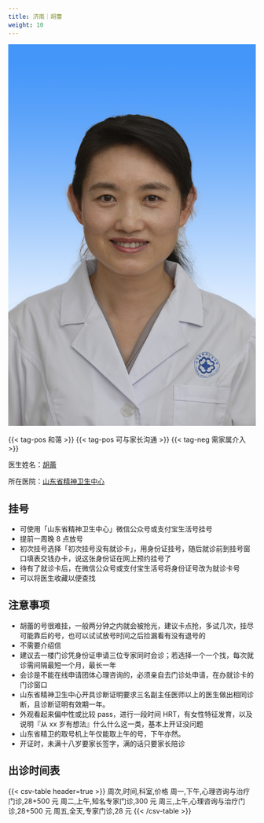 ```yaml
---
title: 济南｜胡蕾
weight: 10
---
```


![doctor](doctor.jpg)

{{< tag-pos 和蔼 >}} {{< tag-pos 可与家长沟通 >}}  {{< tag-neg 需家属介入 >}}

医生姓名：[胡蕾](https://www.haodf.com/doctor/293557.html)

所在医院：[山东省精神卫生中心](https://amap.com/place/B0FFM4NU1Y)

## 挂号

- 可使用「山东省精神卫生中心」微信公众号或支付宝生活号挂号
- 提前一周晚 8 点放号
- 初次挂号选择「初次挂号没有就诊卡」，用身份证挂号，随后就诊前到挂号窗口填表交钱办卡，说这张身份证在网上预约挂号了
- 待有了就诊卡后，在微信公众号或支付宝生活号将身份证号改为就诊卡号
- 可以将医生收藏以便查找

## 注意事项

- 胡蕾的号很难挂，一般两分钟之内就会被抢光，建议卡点抢，多试几次，挂尽可能靠后的号，也可以试试放号时间之后捡漏看有没有退号的
- 不需要介绍信
- 建议去一楼门诊凭身份证申请三位专家同时会诊；若选择一个一个找，每次就诊需间隔最短一个月，最长一年
- 会诊是不能在线申请团体心理咨询的，必须亲自去门诊处申请，在办就诊卡的门诊窗口
- 山东省精神卫生中心开具诊断证明要求三名副主任医师以上的医生做出相同诊断，且诊断证明有效期一年。
- 外观看起来偏中性或比较 pass，进行一段时间 HRT，有女性特征发育，以及说明『从 xx 岁有想法』什么什么这一类，基本上开证没问题
- 山东省精卫的取号机上午仅能取上午的号，下午亦然。
- 开证时，未满十八岁要家长签字，满的话只要家长陪诊

## 出诊时间表

{{< csv-table header=true >}}
周次,时间,科室,价格
周一,下午,心理咨询与治疗门诊,28+500 元
周二,上午,知名专家门诊,300 元
周三,上午,心理咨询与治疗门诊,28+500 元
周五,全天,专家门诊,28 元
{{< /csv-table >}}

